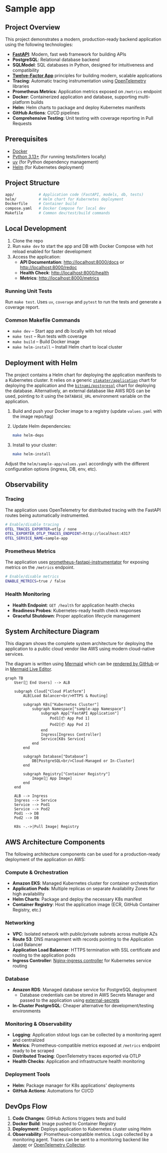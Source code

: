 # Sample app

## Project Overview

This project demonstrates a modern, production-ready backend application using the following technologies:

- **[FastAPI](https://fastapi.tiangolo.com/)**: Modern, fast web framework for building APIs
- **PostgreSQL**: Relational database backend
- **SQLModel**: SQL databases in Python, designed for intuitiveness and compatibility
- **[Twelve-Factor App](https://12factor.net/)** principles for building modern, scalable applications
- **Tracing**: Automatic tracing instrumentation using [OpenTelemetry](https://opentelemetry.io/docs/languages/python/) libraries
- **Prometheus Metrics**: Application metrics exposed on `/metrics` endpoint
- **Docker**: Containerized application and database, supporting multi-platform builds
- **Helm**: Helm charts to package and deploy Kubernetes manifests
- **GitHub Actions**: CI/CD pipelines
- **Comprehensive Testing**: Unit testing with coverage reporting in Pull Requests

## Prerequisites

- [Docker](https://www.docker.com/get-started)
- [Python 3.13+](https://www.python.org/downloads/) (for running tests/linters locally)
- [uv](https://github.com/astral-sh/uv) (for Python dependency management)
- [Helm](https://helm.sh/) (for Kubernetes deployment)

## Project Structure

```sh
app/           # Application code (FastAPI, models, db, tests)
helm/          # Helm chart for Kubernetes deployment
Dockerfile     # Container build
compose.yaml   # Docker Compose for local dev
Makefile       # Common dev/test/build commands
```

## Local Development

1. Clone the repo
2. Run `make dev` to start the app and DB with Docker Compose with hot reload enabled for faster development
3. Access the application:
   - **API Documentation**: [http://localhost:8000/docs](http://localhost:8000/docs) or [http://localhost:8000/redoc](http://localhost:8000/redoc)
   - **Health Check**: [http://localhost:8000/health](http://localhost:8000/health)
   - **Metrics**: [http://localhost:8000/metrics](http://localhost:8000/metrics)

### Running Unit Tests

Run `make test`. Uses `uv`, `coverage` and `pytest` to run the tests and generate a coverage report.

### Common Makefile Commands

- `make dev`           – Start app and db locally with hot reload
- `make test`          – Run tests with coverage
- `make build`         – Build Docker image
- `make helm-install`  – Install Helm chart to local cluster

## Deployment with Helm

The project contains a Helm chart for deploying the application manifests to a Kubernetes cluster. It relies on a generic [`stakater/application`](https://github.com/stakater/application) chart for deploying the application and the [`bitnami/postgresql`](https://github.com/bitnami/charts/tree/main/bitnami/postgresql) chart for deploying the database. Alternatively, an external database like AWS RDS can be used, pointing to it using the `DATABASE_URL` environment variable on the application.

1. Build and push your Docker image to a registry (update `values.yaml` with the image repo/tag)
2. Update Helm dependencies:

   ```sh
   make helm-deps
   ```

3. Install to your cluster:

   ```sh
   make helm-install
   ```

Adjust the `helm/sample-app/values.yaml` accordingly with the different configuration options (ingress, DB, env, etc).

## Observability

### Tracing

The application uses OpenTelemetry for distributed tracing with the FastAPI routes being automatically instrumented.

```sh
# Enable/disable tracing
OTEL_TRACES_EXPORTER=otlp / none
OTEL_EXPORTER_OTLP_TRACES_ENDPOINT=http://localhost:4317
OTEL_SERVICE_NAME=sample-app
```

### **Prometheus Metrics**

The application uses [prometheus-fastapi-instrumentator](https://github.com/trallnag/prometheus-fastapi-instrumentator) for exposing metrics on the `/metrics` endpoint.

```sh
# Enable/disable metrics
ENABLE_METRICS=true / false
```

### **Health Monitoring**

- **Health Endpoint**: `GET /health` for application health checks
- **Readiness Probes**: Kubernetes-ready health check responses
- **Graceful Shutdown**: Proper application lifecycle management

## System Architecture Diagram

This diagram shows the complete system architecture for deploying the application to a public cloud vendor like AWS using modern cloud-native services.

The diagram is written using [Mermaid](https://mermaid.js.org/) which can be [rendered by GitHub](https://docs.github.com/en/get-started/writing-on-github/working-with-advanced-formatting/creating-diagrams) or in [Mermaid Live Editor](https://mermaid.live/).

```mermaid
graph TB
    User[👤 End Users] --> ALB

    subgraph Cloud["Cloud Platform"]
        ALB[Load Balancer<br/>HTTPS & Routing]

        subgraph K8s["Kubernetes Cluster"]
            subgraph Namespace["sample-app Namespace"]
                subgraph App["FastAPI Application"]
                    Pod1[📦 App Pod 1]
                    Pod2[📦 App Pod 2]
                end
                Ingress[Ingress Controller]
                Service[K8s Service]
            end
        end

        subgraph Database["Database"]
            DB[PostgreSQL<br/>Cloud-Managed or In-Cluster]
        end

        subgraph Registry["Container Registry"]
            Image[🐳 App Image]
        end
    end

    ALB --> Ingress
    Ingress --> Service
    Service --> Pod1
    Service --> Pod2
    Pod1 --> DB
    Pod2 --> DB

    K8s -.->|Pull Image| Registry
```

## AWS Architecture Components

The following architecture components can be used for a production-ready deployment of the application on AWS:

### **Compute & Orchestration**

- **Amazon EKS**: Managed Kubernetes cluster for container orchestration
- **Application Pods**: Multiple replicas on separate Availability Zones for high availability
- **Helm Charts**: Package and deploy the necessary K8s manifest
- **Container Registry**: Host the application image (ECR, GitHub Container Registry, etc.)

### **Networking**

- **VPC**: Isolated network with public/private subnets across multiple AZs
- **Route 53**: DNS management with records pointing to the Application Load Balancer
- **Application Load Balancer**: HTTPS termination with SSL certificate and routing to the application pods
- **Ingress Controller**: [Nginx-ingress controller](https://kubernetes.github.io/ingress-nginx/) for Kubernetes service routing

### **Database**

- **Amazon RDS**: Managed database service for PostgreSQL deployment
  - Database credentials can be stored in AWS Secrets Manager and passed to the application using [external-secrets](https://external-secrets.io/)
- **In-Cluster PostgreSQL**: Cheaper alternative for development/testing environments

### **Monitoring & Observability**

- **Logging**: Application stdout logs can be collected by a monitoring agent and centralized
- **Metrics**: Prometheus-compatible metrics exposed at `/metrics` endpoint ready to be scraped
- **Distributed Tracing**: OpenTelemetry traces exported via OTLP
- **Health Checks**: Application and infrastructure health monitoring

### **Deployment Tools**

- **Helm**: Package manager for K8s applications' deployments
- **GitHub Actions**: Automations for CI/CD

## DevOps Flow

1. **Code Changes**: GitHub Actions triggers tests and build
2. **Docker Build**: Image pushed to Container Registry
3. **Deployment**: Deploys application to Kubernetes cluster using Helm
4. **Observability**: Prometheus-compatible metrics. Logs collected by a monitoring agent. Traces can be sent to a monitoring backend like [Jaeger](https://www.jaegertracing.io/) or [OpenTelemetry Collector](https://opentelemetry.io/docs/collector/).
